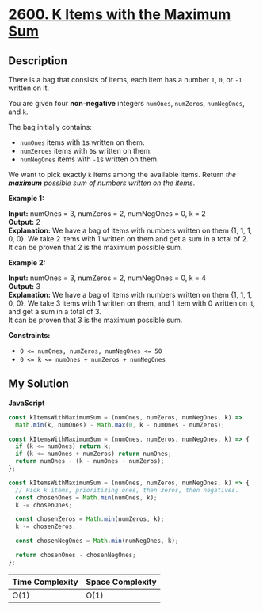 # [2600. K Items with the Maximum Sum](https://leetcode.com/problems/k-items-with-the-maximum-sum)

## Description

There is a bag that consists of items, each item has a number `1`, `0`, or `-1` written on it.

You are given four **non-negative** integers `numOnes`, `numZeros`, `numNegOnes`, and `k`.

The bag initially contains:

- `numOnes` items with `1`s written on them.
- `numZeroes` items with `0`s written on them.
- `numNegOnes` items with `-1`s written on them.

We want to pick exactly `k` items among the available items. Return _the **maximum** possible sum of numbers written on the items_.

**Example 1:**

**Input:** numOnes = 3, numZeros = 2, numNegOnes = 0, k = 2  
**Output:** 2  
**Explanation:** We have a bag of items with numbers written on them {1, 1, 1, 0, 0}. We take 2 items with 1 written on them and get a sum in a total of 2.  
It can be proven that 2 is the maximum possible sum.

**Example 2:**

**Input:** numOnes = 3, numZeros = 2, numNegOnes = 0, k = 4  
**Output:** 3  
**Explanation:** We have a bag of items with numbers written on them {1, 1, 1, 0, 0}. We take 3 items with 1 written on them, and 1 item with 0 written on it, and get a sum in a total of 3.  
It can be proven that 3 is the maximum possible sum.

**Constraints:**

- `0 <= numOnes, numZeros, numNegOnes <= 50`
- `0 <= k <= numOnes + numZeros + numNegOnes`

## My Solution

**JavaScript**

```js
const kItemsWithMaximumSum = (numOnes, numZeros, numNegOnes, k) =>
  Math.min(k, numOnes) - Math.max(0, k - numOnes - numZeros);
```

```js
const kItemsWithMaximumSum = (numOnes, numZeros, numNegOnes, k) => {
  if (k <= numOnes) return k;
  if (k <= numOnes + numZeros) return numOnes;
  return numOnes - (k - numOnes - numZeros);
};
```

```js
const kItemsWithMaximumSum = (numOnes, numZeros, numNegOnes, k) => {
  // Pick k items, prioritizing ones, then zeros, then negatives.
  const chosenOnes = Math.min(numOnes, k);
  k -= chosenOnes;

  const chosenZeros = Math.min(numZeros, k);
  k -= chosenZeros;

  const chosenNegOnes = Math.min(numNegOnes, k);

  return chosenOnes - chosenNegOnes;
};
```

| Time Complexity | Space Complexity |
| --------------- | ---------------- |
| O(1)            | O(1)             |
